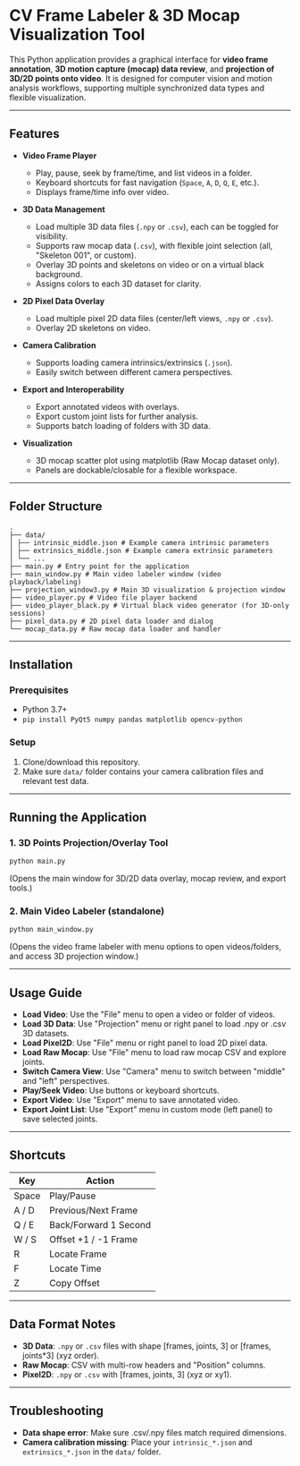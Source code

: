# CV Frame Labeler & 3D Mocap Visualization Tool

This Python application provides a graphical interface for **video frame annotation**, **3D motion capture (mocap) data review**, and **projection of 3D/2D points onto video**. It is designed for computer vision and motion analysis workflows, supporting multiple synchronized data types and flexible visualization.

---

## Features

- **Video Frame Player**
  - Play, pause, seek by frame/time, and list videos in a folder.
  - Keyboard shortcuts for fast navigation (`Space`, `A`, `D`, `Q`, `E`, etc.).
  - Displays frame/time info over video.

- **3D Data Management**
  - Load multiple 3D data files (`.npy` or `.csv`), each can be toggled for visibility.
  - Supports raw mocap data (`.csv`), with flexible joint selection (all, "Skeleton 001", or custom).
  - Overlay 3D points and skeletons on video or on a virtual black background.
  - Assigns colors to each 3D dataset for clarity.

- **2D Pixel Data Overlay**
  - Load multiple pixel 2D data files (center/left views, `.npy` or `.csv`).
  - Overlay 2D skeletons on video.

- **Camera Calibration**
  - Supports loading camera intrinsics/extrinsics (`.json`).
  - Easily switch between different camera perspectives.

- **Export and Interoperability**
  - Export annotated videos with overlays.
  - Export custom joint lists for further analysis.
  - Supports batch loading of folders with 3D data.

- **Visualization**
  - 3D mocap scatter plot using matplotlib (Raw Mocap dataset only).
  - Panels are dockable/closable for a flexible workspace.

---

## Folder Structure

```
.
├── data/ 
│ ├── intrinsic_middle.json # Example camera intrinsic parameters 
│ ├── extrinsics_middle.json # Example camera extrinsic parameters 
│ └── ... 
├── main.py # Entry point for the application 
├── main_window.py # Main video labeler window (video playback/labeling) 
├── projection_window3.py # Main 3D visualization & projection window 
├── video_player.py # Video file player backend 
├── video_player_black.py # Virtual black video generator (for 3D-only sessions) 
├── pixel_data.py # 2D pixel data loader and dialog 
└── mocap_data.py # Raw mocap data loader and handler 
```
---

## Installation

### Prerequisites

- Python 3.7+
- `pip install PyQt5 numpy pandas matplotlib opencv-python`

### Setup

1. Clone/download this repository.
2. Make sure `data/` folder contains your camera calibration files and relevant test data.

---

## Running the Application

### 1. 3D Points Projection/Overlay Tool

```bash
python main.py
```
(Opens the main window for 3D/2D data overlay, mocap review, and export tools.)

### 2. Main Video Labeler (standalone)

```bash
python main_window.py
```
(Opens the video frame labeler with menu options to open videos/folders, and access 3D projection window.) 

---

## Usage Guide

- **Load Video**: Use the "File" menu to open a video or folder of videos.
- **Load 3D Data**: Use "Projection" menu or right panel to load .npy or .csv 3D datasets.
- **Load Pixel2D**: Use "File" menu or right panel to load 2D pixel data.
- **Load Raw Mocap**: Use "File" menu to load raw mocap CSV and explore joints.
- **Switch Camera View**: Use "Camera" menu to switch between "middle" and "left" perspectives.
- **Play/Seek Video**: Use buttons or keyboard shortcuts.
- **Export Video**: Use "Export" menu to save annotated video.
- **Export Joint List**: Use "Export" menu in custom mode (left panel) to save selected joints.

---

## Shortcuts

| Key   | Action                  |
|-------|--------------------------|
| Space | Play/Pause              |
| A / D | Previous/Next Frame     |
| Q / E | Back/Forward 1 Second   |
| W / S | Offset +1 / -1 Frame    |
| R     | Locate Frame            |
| F     | Locate Time             |
| Z     | Copy Offset             |

---

## Data Format Notes

- **3D Data**: `.npy` or `.csv` files with shape [frames, joints, 3] or [frames, joints*3] (xyz order).
- **Raw Mocap**: CSV with multi-row headers and "Position" columns.
- **Pixel2D**: `.npy` or `.csv` with [frames, joints, 3] (xyz or xy1).

---

## Troubleshooting

- **Data shape error**: Make sure .csv/.npy files match required dimensions.
- **Camera calibration missing**: Place your `intrinsic_*.json` and `extrinsics_*.json` in the `data/` folder.